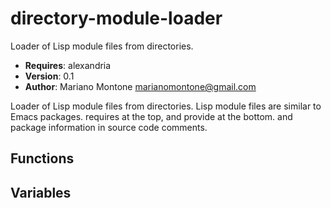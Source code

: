 # directory-module-loader

Loader of Lisp module files from directories.

- **Requires**: alexandria
- **Version**: 0.1
- **Author**: Mariano Montone <marianomontone@gmail.com>


 Loader of Lisp module files from directories.
 Lisp module files are similar to Emacs packages.
 requires at the top, and provide at the bottom.
 and package information in source code comments.



## Functions
## Variables
